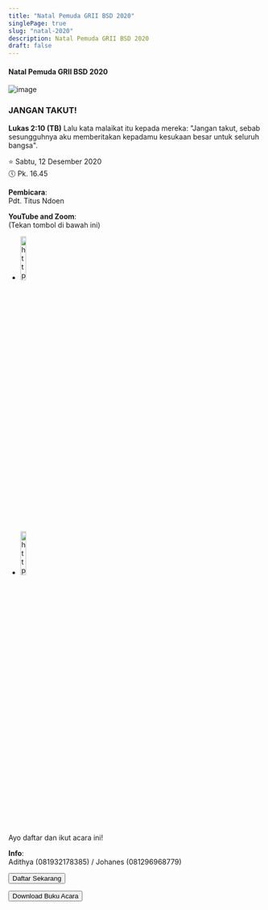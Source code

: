 ```yaml
---
title: "Natal Pemuda GRII BSD 2020"
singlePage: true
slug: "natal-2020"
description: Natal Pemuda GRII BSD 2020
draft: false
---
```


<h4>Natal Pemuda GRII BSD 2020</h4>

![image](/images/christmas2020-id.jpeg)

<h3>JANGAN TAKUT!</h3>

**Lukas 2:10 (TB)** Lalu kata malaikat itu kepada mereka: "Jangan takut, sebab sesungguhnya aku memberitakan kepadamu kesukaan besar untuk seluruh bangsa".

⭐ Sabtu, 12 Desember 2020\
🕔 Pk. 16.45

**Pembicara**:\
Pdt. Titus Ndoen

**YouTube and Zoom**:\
(Tekan tombol di bawah ini)

<ul id="streaming-link">
<li><a href="https://youtu.be/-ydT_FP1ZF4"><img id="streaming-entry" src="/images/youtube.png" alt="https://youtu.be/-ydT_FP1ZF4" width="15%"></a></li>
<li><a href="https://zoom.us/j/98569521706"><img id="streaming-entry" src="/images/zoom.png" alt="https://zoom.us/j/98569521706" width="15%"></a></li>
</ul>

Ayo daftar dan ikut acara ini!

**Info**:\
Adithya (081932178385) / Johanes (081296968779)

<button id="registration" onclick="window.location.href='https://youth.grii-bsd.org/id/daftar';">Daftar Sekarang</button>

<button id="registration" onclick="window.location.href='../files/christmas/FEAR_NOT_2020.pdf';" download>Download Buku Acara</button>
